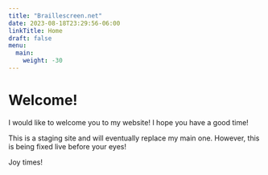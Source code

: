 ```yaml
---
title: "Braillescreen.net"
date: 2023-08-18T23:29:56-06:00
linkTitle: Home
draft: false
menu:
  main:
    weight: -30
---
```



# Welcome!
I would like to welcome you to my website! I hope you have a good time!

This is a staging site and will eventually replace my main one. However, this is being fixed live before your eyes!

Joy times!